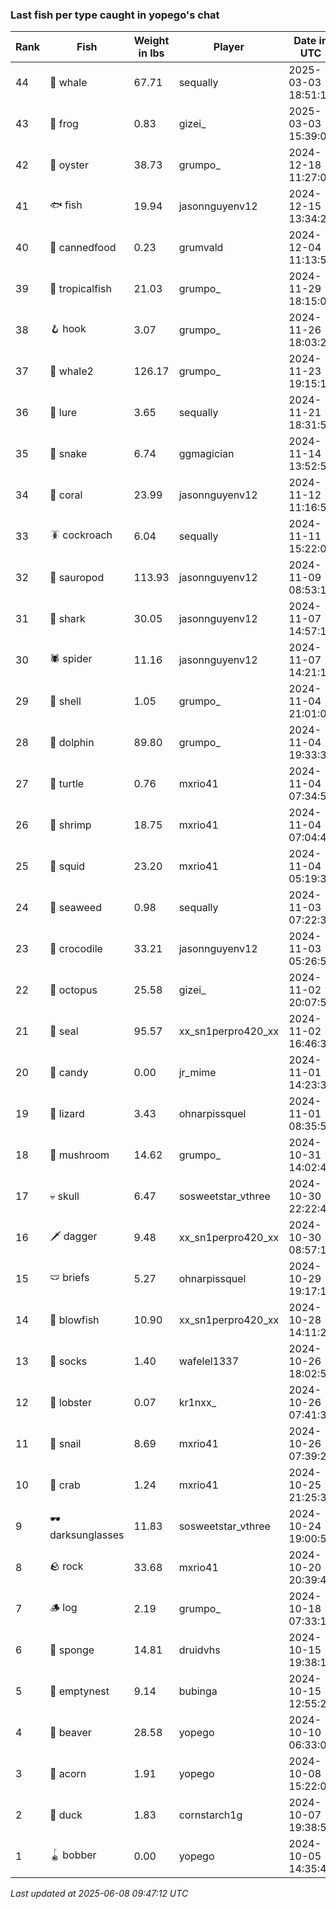 ### Last fish per type caught in yopego's chat
| Rank | Fish | Weight in lbs | Player | Date in UTC |
|------|--------|-----------|---------|------|
| 44  | 🐳 whale | 67.71 | sequally | 2025-03-03 18:51:11 |
| 43  | 🐸 frog | 0.83 | gizei_ | 2025-03-03 15:39:07 |
| 42  | 🦪 oyster | 38.73 | grumpo_ | 2024-12-18 11:27:02 |
| 41  | 🐟 fish | 19.94 | jasonnguyenv12 | 2024-12-15 13:34:20 |
| 40  | 🥫 cannedfood | 0.23 | grumvald | 2024-12-04 11:13:52 |
| 39  | 🐠 tropicalfish | 21.03 | grumpo_ | 2024-11-29 18:15:03 |
| 38  | 🪝 hook | 3.07 | grumpo_ | 2024-11-26 18:03:24 |
| 37  | 🐋 whale2 | 126.17 | grumpo_ | 2024-11-23 19:15:16 |
| 36  | 🎏 lure | 3.65 | sequally | 2024-11-21 18:31:57 |
| 35  | 🐍 snake | 6.74 | ggmagician | 2024-11-14 13:52:57 |
| 34  | 🪸 coral | 23.99 | jasonnguyenv12 | 2024-11-12 11:16:55 |
| 33  | 🪳 cockroach | 6.04 | sequally | 2024-11-11 15:22:03 |
| 32  | 🦕 sauropod | 113.93 | jasonnguyenv12 | 2024-11-09 08:53:13 |
| 31  | 🦈 shark | 30.05 | jasonnguyenv12 | 2024-11-07 14:57:19 |
| 30  | 🕷️ spider | 11.16 | jasonnguyenv12 | 2024-11-07 14:21:14 |
| 29  | 🐚 shell | 1.05 | grumpo_ | 2024-11-04 21:01:02 |
| 28  | 🐬 dolphin | 89.80 | grumpo_ | 2024-11-04 19:33:34 |
| 27  | 🐢 turtle | 0.76 | mxrio41 | 2024-11-04 07:34:54 |
| 26  | 🦐 shrimp | 18.75 | mxrio41 | 2024-11-04 07:04:41 |
| 25  | 🦑 squid | 23.20 | mxrio41 | 2024-11-04 05:19:37 |
| 24  | 🌿 seaweed | 0.98 | sequally | 2024-11-03 07:22:33 |
| 23  | 🐊 crocodile | 33.21 | jasonnguyenv12 | 2024-11-03 05:26:58 |
| 22  | 🐙 octopus | 25.58 | gizei_ | 2024-11-02 20:07:59 |
| 21  | 🦭 seal | 95.57 | xx_sn1perpro420_xx | 2024-11-02 16:46:37 |
| 20  | 🍬 candy | 0.00 | jr_mime | 2024-11-01 14:23:35 |
| 19  | 🦎 lizard | 3.43 | ohnarpissquel | 2024-11-01 08:35:54 |
| 18  | 🍄 mushroom | 14.62 | grumpo_ | 2024-10-31 14:02:46 |
| 17  | 💀 skull | 6.47 | sosweetstar_vthree | 2024-10-30 22:22:49 |
| 16  | 🗡️ dagger | 9.48 | xx_sn1perpro420_xx | 2024-10-30 08:57:18 |
| 15  | 🩲 briefs | 5.27 | ohnarpissquel | 2024-10-29 19:17:15 |
| 14  | 🐡 blowfish | 10.90 | xx_sn1perpro420_xx | 2024-10-28 14:11:29 |
| 13  | 🧦 socks | 1.40 | wafelel1337 | 2024-10-26 18:02:58 |
| 12  | 🦞 lobster | 0.07 | kr1nxx_ | 2024-10-26 07:41:36 |
| 11  | 🐌 snail | 8.69 | mxrio41 | 2024-10-26 07:39:22 |
| 10  | 🦀 crab | 1.24 | mxrio41 | 2024-10-25 21:25:36 |
| 9  | 🕶️ darksunglasses | 11.83 | sosweetstar_vthree | 2024-10-24 19:00:50 |
| 8  | 🪨 rock | 33.68 | mxrio41 | 2024-10-20 20:39:44 |
| 7  | 🪵 log | 2.19 | grumpo_ | 2024-10-18 07:33:13 |
| 6  | 🧽 sponge | 14.81 | druidvhs | 2024-10-15 19:38:19 |
| 5  | 🪹 emptynest | 9.14 | bubinga | 2024-10-15 12:55:27 |
| 4  | 🦫 beaver | 28.58 | yopego | 2024-10-10 06:33:01 |
| 3  | 🌰 acorn | 1.91 | yopego | 2024-10-08 15:22:07 |
| 2  | 🦆 duck | 1.83 | cornstarch1g | 2024-10-07 19:38:57 |
| 1  | 🪀 bobber | 0.00 | yopego | 2024-10-05 14:35:43 |

_Last updated at 2025-06-08 09:47:12 UTC_